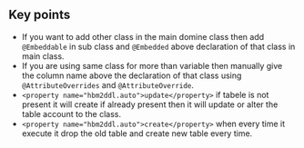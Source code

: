 ## Key points
- If you want to add other class in the main domine class then add `@Embeddable` in sub class and `@Embedded` above declaration of that class in main class.
- If you are using same class for more than variable then manually give the column name above the declaration of that class using `@AttributeOverrides` and `@AttributeOverride`.
- `<property name="hbm2ddl.auto">update</property>` if tabele is not present it will create if already present then it will update or alter the table account to the class.
- `<property name="hbm2ddl.auto">create</property>` when every time it execute it drop the old table and create new table every time.